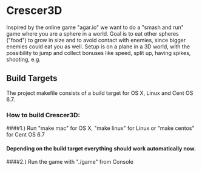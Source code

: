 # Crescer3D
Inspired by the online game "agar.io" we want to do a "smash and run" game where you are a sphere in a world. Goal is to eat other spheres ("food") to grow in size and to avoid contact with enemies, since bigger enemies could eat you as well. Setup is on a plane in a 3D world, with the possibility to jump and collect bonuses like speed, split up, having spikes, shooting, e.g.


## Build Targets
The project makefile consists of a build target for OS X, Linux and Cent OS 6.7.

### How to build Crescer3D:

####1.) Run "make mac" for OS X, "make linux" for Linux or "make centos" for Cent OS 6.7
#### Depending on the build target everything should work automatically now.

####2.) Run the game with "./game" from Console
 
